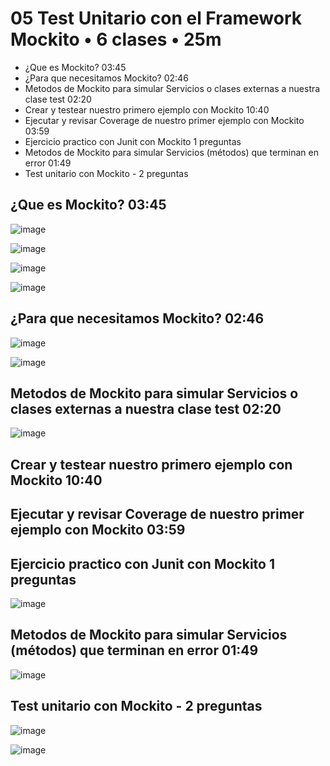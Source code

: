 # 05 Test Unitario con el Framework Mockito • 6 clases • 25m 

* ¿Que es Mockito? 03:45
* ¿Para que necesitamos Mockito? 02:46
* Metodos de Mockito para simular Servicios o clases externas a nuestra clase test 02:20
* Crear y testear nuestro primero ejemplo con Mockito 10:40
* Ejecutar y revisar Coverage de nuestro primer ejemplo con Mockito 03:59
* Ejercicio practico con Junit con Mockito 1 preguntas
* Metodos de Mockito para simular Servicios (métodos) que terminan en error 01:49
* Test unitario con Mockito - 2 preguntas

## ¿Que es Mockito? 03:45

![image](https://user-images.githubusercontent.com/23094588/201479826-610fa4fb-16c5-418f-8e79-4b6a0ea130b6.png)

![image](https://user-images.githubusercontent.com/23094588/201479846-35ce5cd3-3b74-4f62-ae13-a0fa7bfb4ccb.png)

![image](https://user-images.githubusercontent.com/23094588/201479890-1659c231-b47f-4014-a9e3-814627efab85.png)

![image](https://user-images.githubusercontent.com/23094588/201480034-c6250749-7d4c-4cd2-8b38-16651f9ab5d9.png)


## ¿Para que necesitamos Mockito? 02:46

![image](https://user-images.githubusercontent.com/23094588/201480104-4f41dc77-983a-480b-b0f4-ca7840f7c745.png)

![image](https://user-images.githubusercontent.com/23094588/201480197-0ba0e628-fda8-472c-9d31-48f9eadd64d1.png)


## Metodos de Mockito para simular Servicios o clases externas a nuestra clase test 02:20

![image](https://user-images.githubusercontent.com/23094588/201480276-1369c3f0-03b4-47ea-9a4f-0f1751e8c29f.png)


## Crear y testear nuestro primero ejemplo con Mockito 10:40
## Ejecutar y revisar Coverage de nuestro primer ejemplo con Mockito 03:59
## Ejercicio practico con Junit con Mockito 1 preguntas

![image](https://user-images.githubusercontent.com/23094588/201481128-a15bf2cc-acc4-4ad9-98d7-07316a7ed601.png)


## Metodos de Mockito para simular Servicios (métodos) que terminan en error 01:49

![image](https://user-images.githubusercontent.com/23094588/201481238-7eef8271-70ec-464e-9a20-de1abf0ffb9b.png)

## Test unitario con Mockito - 2 preguntas

![image](https://user-images.githubusercontent.com/23094588/201481340-3881d918-cf4a-4b78-ad9d-0da74efe2f8f.png)

![image](https://user-images.githubusercontent.com/23094588/201481386-d59739fd-798d-4c0a-8efc-43d3d8b5f6fd.png)



